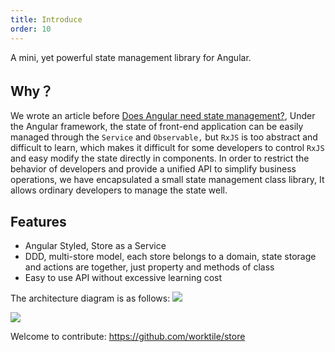 ```yaml
---
title: Introduce
order: 10
---
```


A mini, yet powerful state management library for Angular.

## Why？

We wrote an article before [Does Angular need state management?](https://zhuanlan.zhihu.com/p/45121775), Under the Angular framework, the state of front-end application can be easily managed through the `Service` and `Observable,` but `RxJS` is too abstract and difficult to learn, which makes it difficult for some developers to control `RxJS` and easy modify the state directly in components. In order to restrict the behavior of developers and provide a unified API to simplify business operations, we have encapsulated a small state management class library, It allows ordinary developers to manage the state well.

## Features
- Angular Styled, Store as a Service
- DDD, multi-store model, each store belongs to a domain, state storage and actions are together, just property and methods of class
- Easy to use API without excessive learning cost

The architecture diagram is as follows:
![](assets/images/overview-structure.png)

![](assets/images/store-structure.png)

Welcome to contribute: https://github.com/worktile/store
